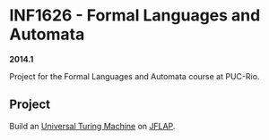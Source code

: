 # INF1626 - Formal Languages and Automata

**2014.1**

Project for the Formal Languages and Automata course at PUC-Rio.


## Project 

Build an [Universal Turing Machine](https://en.wikipedia.org/wiki/Universal_Turing_machine) on [JFLAP](http://www.jflap.org/).
